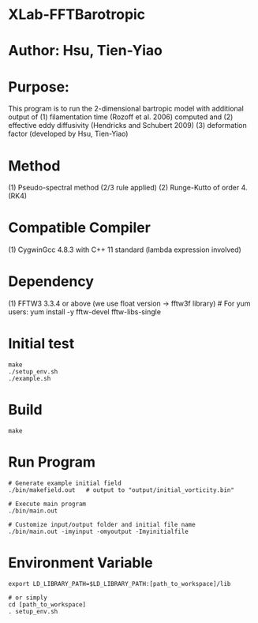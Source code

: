 # XLab-FFTBarotropic
# Author: Hsu, Tien-Yiao
# Purpose:
This program is to run the 2-dimensional bartropic model with additional output of
  (1) filamentation time (Rozoff et al. 2006) computed and
  (2) effective eddy diffusivity (Hendricks and Schubert 2009)
  (3) deformation factor (developed by Hsu, Tien-Yiao)
# Method
  (1) Pseudo-spectral method (2/3 rule applied)
  (2) Runge-Kutto of order 4. (RK4)
  
# Compatible Compiler
  (1) CygwinGcc 4.8.3 with C++ 11 standard (lambda expression involved)
  
# Dependency
  (1) FFTW3 3.3.4 or above (we use float version -> fftw3f library)
    # For yum users:
    yum install -y fftw-devel fftw-libs-single

# Initial test
    make
    ./setup_env.sh
    ./example.sh

# Build
    make

# Run Program
    # Generate example initial field
    ./bin/makefield.out   # output to "output/initial_vorticity.bin"
    
    # Execute main program
    ./bin/main.out
    
    # Customize input/output folder and initial file name
    ./bin/main.out -imyinput -omyoutput -Imyinitialfile

# Environment Variable
    export LD_LIBRARY_PATH=$LD_LIBRARY_PATH:[path_to_workspace]/lib
    
    # or simply
    cd [path_to_workspace]
    . setup_env.sh
